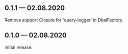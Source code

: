 ## 0.1.1 — 02.08.2020

Remove support Closure for 'query-logger' in DbalFactory.

## 0.1.0 — 02.08.2020

Initial release.
